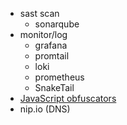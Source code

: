 - sast scan
  - sonarqube
- monitor/log
  - grafana
  - promtail
  - loki
  - prometheus
  - SnakeTail
- [JavaScript obfuscators](https://medium.com/the-z/breaking-down-one-of-the-coolest-javascript-obfuscators-15b234f768c)
- nip.io (DNS)
